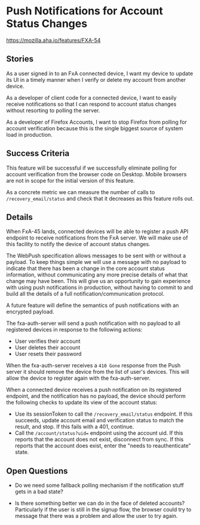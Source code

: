# Push Notifications for Account Status Changes

https://mozilla.aha.io/features/FXA-54

## Stories

As a user signed in to an FxA connected device,
I want my device to update its UI in a timely manner
when I verify or delete my account from another device.

As a developer of client code for a connected device,
I want to easily receive notifications so that I can
respond to account status changes without resorting to
polling the server.

As a developer of Firefox Accounts,
I want to stop Firefox from polling for account verification
because this is the single biggest source
of system load in production.

## Success Criteria

This feature will be successful if
we successfully eliminate polling for account verification
from the browser code on Desktop.
Mobile browsers are not in scope
for the initial version of this feature.

As a concrete metric
we can measure the number of calls to `/recovery_email/status`
and check that it decreases as this feature rolls out.

## Details

When FxA-45 lands,
connected devices will be able to register a push API endpoint
to receive notifications from the FxA server.
We will make use of this facility
to notify the device of account status changes.

The WebPush specification allows messages to be sent
with or without a payload.
To keep things simple
we will use a message with no payload to indicate
that there has been a change
in the core account status information,
without communicating any more precise details
of what that change may have been.
This will give us an opportunity to gain experience
with using push notifications in production,
without having to commit to and build
all the details of a full notification/communication protocol.

A future feature will define the semantics
of push notifications with an encrypted payload.

The fxa-auth-server will send a push notification
with no payload
to all registered devices
in response to the following actions:

* User verifies their account
* User deletes their account
* User resets their password

When the fxa-auth-server receives a `410 Gone`
response from the Push server it should remove the device
from the list of user's devices.
This will allow the device to register again with the fxa-auth-server.

When a connected device receives
a push notification on its registered endpoint,
and the notification has no payload,
the device should perform the following checks
to update its view of the account status:

* Use its sessionToken to call the `/recovery_email/status` endpoint.
  If this succeeds,
  update account email and verification status
  to match the result,
  and stop.
  If this fails with a 401, continue.
* Call the `/account/status?uid=` endpoint using the account uid.
  If this reports that the account does not exist,
  disconnect from sync.
  If this reports that the account does exist,
  enter the "needs to reauthenticate" state.

## Open Questions

* Do we need some fallback polling mechanism if the notification stuff
  gets in a bad state?

* Is there something better we can do in the face of deleted accounts?
  Particularly if the user is still in the signup flow, the browser could
  try to message that there was a problem and allow the user to try again.
